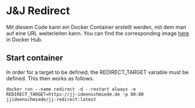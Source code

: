 # J&J Redirect

Mit diesem Code kann ein Docker Container erstellt werden, mit dem man auf eine URL weiterleiten kann. You can find the corresponding image [here](https://hub.docker.com/r/jjideenschmiede/jj-redirect) in Docker Hub.

## Start container

In order for a target to be defined, the REDIRECT_TARGET variable must be defined. This then works as follows.

```console
docker run --name redirect -d --restart always -e REDIRECT_TARGET=https://jj-ideenschmiede.de -p 80:80 jjideenschmiede/jj-redirect:latest
```
